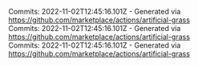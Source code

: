 Commits: 2022-11-02T12:45:16.101Z - Generated via https://github.com/marketplace/actions/artificial-grass
<br>
Commits: 2022-11-02T12:45:16.101Z - Generated via https://github.com/marketplace/actions/artificial-grass
<br>
Commits: 2022-11-02T12:45:16.101Z - Generated via https://github.com/marketplace/actions/artificial-grass
<br>
